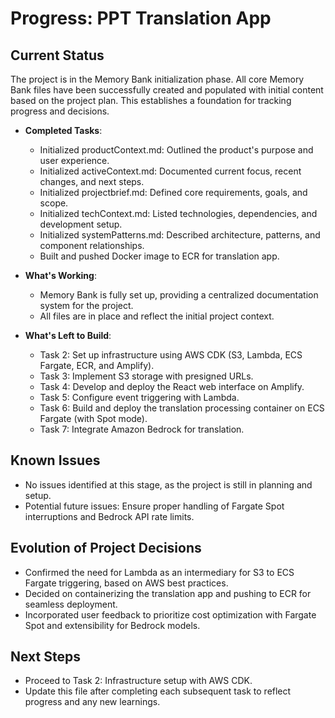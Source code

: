 # Progress: PPT Translation App

## Current Status
The project is in the Memory Bank initialization phase. All core Memory Bank files have been successfully created and populated with initial content based on the project plan. This establishes a foundation for tracking progress and decisions.

- **Completed Tasks**:
  - Initialized productContext.md: Outlined the product's purpose and user experience.
  - Initialized activeContext.md: Documented current focus, recent changes, and next steps.
  - Initialized projectbrief.md: Defined core requirements, goals, and scope.
  - Initialized techContext.md: Listed technologies, dependencies, and development setup.
  - Initialized systemPatterns.md: Described architecture, patterns, and component relationships.
  - Built and pushed Docker image to ECR for translation app.

- **What's Working**:
  - Memory Bank is fully set up, providing a centralized documentation system for the project.
  - All files are in place and reflect the initial project context.

- **What's Left to Build**:
  - Task 2: Set up infrastructure using AWS CDK (S3, Lambda, ECS Fargate, ECR, and Amplify).
  - Task 3: Implement S3 storage with presigned URLs.
  - Task 4: Develop and deploy the React web interface on Amplify.
  - Task 5: Configure event triggering with Lambda.
  - Task 6: Build and deploy the translation processing container on ECS Fargate (with Spot mode).
  - Task 7: Integrate Amazon Bedrock for translation.

## Known Issues
- No issues identified at this stage, as the project is still in planning and setup.
- Potential future issues: Ensure proper handling of Fargate Spot interruptions and Bedrock API rate limits.

## Evolution of Project Decisions
- Confirmed the need for Lambda as an intermediary for S3 to ECS Fargate triggering, based on AWS best practices.
- Decided on containerizing the translation app and pushing to ECR for seamless deployment.
- Incorporated user feedback to prioritize cost optimization with Fargate Spot and extensibility for Bedrock models.

## Next Steps
- Proceed to Task 2: Infrastructure setup with AWS CDK.
- Update this file after completing each subsequent task to reflect progress and any new learnings.
